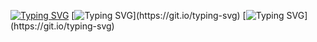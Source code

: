 [![Typing SVG](https://readme-typing-svg.demolab.com?font=&weight=700&size=28&pause=1000&color=504CF7&center=true&vCenter=true&width=442&lines=Welcome+Everyone+)](https://git.io/typing-svg)
[![Typing SVG](https://readme-typing-svg.demolab.com?font=Fira+Code&pause=1000&color=8267F7&center=true&vCenter=true&width=600&lines=Embedded+System+Software+Engineer.;skilled+in+AI+and+Data+Science.++;Passionate+about+AI+and+Robotics.)](https://git.io/typing-svg)
[![Typing SVG](https://readme-typing-svg.demolab.com?font=Fira+Code&pause=1000&color=8267F7&width=600&lines=Embedded+System+Software+Engineer.;skilled+in+AI+and+Data+Science.++;Passionate+about+AI+and+Robotics.)](https://git.io/typing-svg)
